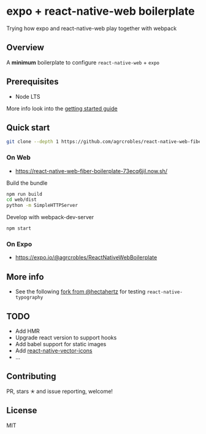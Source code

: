 # expo + react-native-web boilerplate

Trying how expo and react-native-web play together with webpack

## Overview

A **minimum** boilerplate to configure `react-native-web` + `expo`

## Prerequisites

* Node LTS

More info look into the [getting started guide](https://facebook.github.io/react-native/docs/getting-started.html)

## Quick start
```bash
git clone --depth 1 https://github.com/agrcrobles/react-native-web-fiber-boilerplate.git
```

### On Web

* https://react-native-web-fiber-boilerplate-73ecq6jil.now.sh/

Build the bundle

```bash
npm run build
cd web/dist
python -m SimpleHTTPServer
```

Develop with webpack-dev-server

```bash
npm start
```

### On Expo

* https://expo.io/@agrcrobles/ReactNativeWebBoilerplate


## More info

 - See the following [fork from @hectahertz](https://github.com/hectahertz/react-native-web-fiber-boilerplate) for testing `react-native-typography`


## TODO

- Add HMR
- Upgrade react version to support hooks
- Add babel support for static images
- Add [react-native-vector-icons](https://github.com/oblador/react-native-vector-icons)
- ...

## Contributing

PR, stars ✭ and issue reporting, welcome!

## License

MIT
